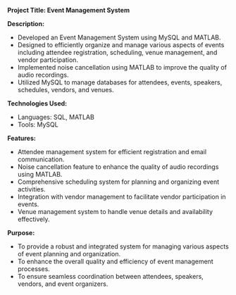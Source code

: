 **Project Title: Event Management System**

**Description:**
- Developed an Event Management System using MySQL and MATLAB.
- Designed to efficiently organize and manage various aspects of events including attendee registration, scheduling, venue management, and vendor participation.
- Implemented noise cancellation using MATLAB to improve the quality of audio recordings.
- Utilized MySQL to manage databases for attendees, events, speakers, schedules, vendors, and venues.

**Technologies Used:**
- Languages: SQL, MATLAB
- Tools: MySQL

**Features:**
- Attendee management system for efficient registration and email communication.
- Noise cancellation feature to enhance the quality of audio recordings using MATLAB.
- Comprehensive scheduling system for planning and organizing event activities.
- Integration with vendor management to facilitate vendor participation in events.
- Venue management system to handle venue details and availability effectively.

**Purpose:**
- To provide a robust and integrated system for managing various aspects of event planning and organization.
- To enhance the overall quality and efficiency of event management processes.
- To ensure seamless coordination between attendees, speakers, vendors, and event organizers.
